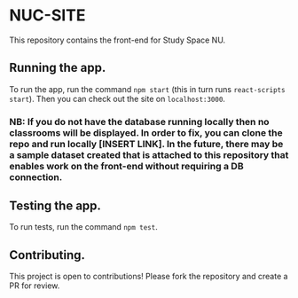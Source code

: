# NUC-SITE

This repository contains the front-end for Study Space NU.

## Running the app.

To run the app, run the command `npm start` (this in turn runs `react-scripts start`). Then you can check out the site on `localhost:3000`. 

### NB: If you do not have the database running locally then no classrooms will be displayed. In order to fix, you can clone the repo and run locally [INSERT LINK]. In the future, there may be a sample dataset created that is attached to this repository that enables work on the front-end without requiring a DB connection.

## Testing the app.

To run tests, run the command `npm test`. 

## Contributing.

This project is open to contributions! Please fork the repository and create a PR for review.